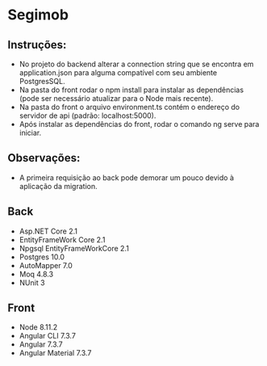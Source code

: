 
# Segimob

## Instruções: 
- No projeto do backend alterar a connection string que se encontra em application.json para alguma compatível com seu ambiente PostgresSQL.
- Na pasta do front rodar o npm install para instalar as dependências (pode ser necessário atualizar para o Node mais recente).
- Na pasta do front o arquivo environment.ts contém o endereço do servidor de api (padrão: localhost:5000).
- Após instalar as dependências do front, rodar o comando ng serve para iniciar.

## Observações:
- A primeira requisição ao back pode demorar um pouco devido à aplicação da migration.

## Back
* Asp.NET Core 2.1
* EntityFrameWork Core 2.1
* Npgsql EntityFrameWorkCore 2.1
* Postgres 10.0
* AutoMapper 7.0
* Moq 4.8.3
* NUnit 3

## Front
* Node 8.11.2
* Angular CLI 7.3.7
* Angular 7.3.7
* Angular Material 7.3.7

